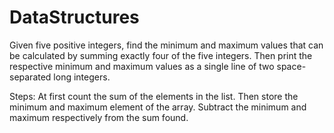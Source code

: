 # DataStructures

Given five positive integers, find the minimum and maximum values that can be calculated by summing exactly four of the five integers. Then print the respective minimum and maximum values as a single line of two space-separated long integers.

Steps:
At first count the sum of the elements in the list.
Then store the minimum and maximum element of the array.
Subtract the minimum and maximum respectively from the sum found.
